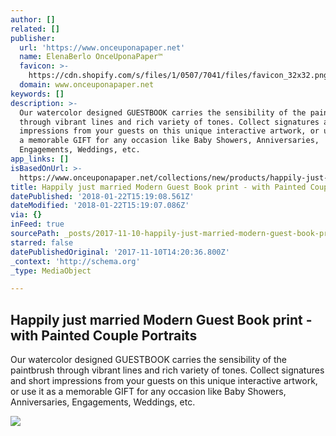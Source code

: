 ```yaml
---
author: []
related: []
publisher:
  url: 'https://www.onceuponapaper.net'
  name: ElenaBerlo OnceUponaPaper™
  favicon: >-
    https://cdn.shopify.com/s/files/1/0507/7041/files/favicon_32x32.png?v=1507377148
  domain: www.onceuponapaper.net
keywords: []
description: >-
  Our watercolor designed GUESTBOOK carries the sensibility of the paintbrush
  through vibrant lines and rich variety of tones. Collect signatures and short
  impressions from your guests on this unique interactive artwork, or use it as
  a memorable GIFT for any occasion like Baby Showers, Anniversaries,
  Engagements, Weddings, etc.
app_links: []
isBasedOnUrl: >-
  https://www.onceuponapaper.net/collections/new/products/happily-just-married-modern-ketubah-print-with-painted-couple-portraits
title: Happily just married Modern Guest Book print - with Painted Couple Portraits
datePublished: '2018-01-22T15:19:08.561Z'
dateModified: '2018-01-22T15:19:07.086Z'
via: {}
inFeed: true
sourcePath: _posts/2017-11-10-happily-just-married-modern-guest-book-print-with-painted.md
starred: false
datePublishedOriginal: '2017-11-10T14:20:36.800Z'
_context: 'http://schema.org'
_type: MediaObject

---
```

<article style=""><h1>Happily just married Modern Guest Book print - with Painted Couple Portraits</h1><p>Our watercolor designed GUESTBOOK carries the sensibility of the paintbrush through vibrant lines and rich variety of tones. Collect signatures and short impressions from your guests on this unique interactive artwork, or use it as a memorable GIFT for any occasion like Baby Showers, Anniversaries, Engagements, Weddings, etc.</p><img src="http://cdn.shopify.com/s/files/1/0507/7041/products/Stacy-Naftaly-Guestbook-f_600x.jpg?v=1510238100" /></article>
